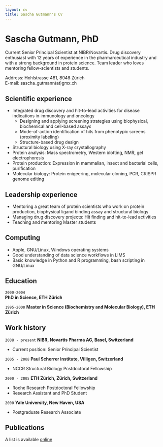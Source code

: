 ```yaml
---
layout: cv
title: Sascha Gutmann's CV
---
```

# Sascha Gutmann, PhD  
Current Senior Principal Scientist at NIBR/Novartis. Drug discovery enthusiast with 12 years of experience in the pharmarceutical industry and with a strong background in protein science. Team leader who loves mentoring fellow-scientists and students.

Address: Hohlstrasse 481, 8048 Zürich  
E-mail:  sascha_gutmann(at)gmx.ch

## Scientific experience

* Integrated drug discovery and hit-to-lead activities for disease indications in immunology and oncology
  + Designing and applying screening strategies using biophysical, biochemical and cell-based assays
  + Mode-of-action identification of hits from phenotypic screens (proximity labeling)
  + Structure-based drug design
* Structural biology using X-ray crystallography
* Protein analysis: Mass spectrometry, Western blotting, NMR, gel electrophoresis
* Protein production: Expression in mammalian, insect and bacterial cells, purification
* Molecular biology: Protein enigeering, molecular cloning, PCR, CRISPR genome editing

## Leadership experience

* Mentoring a great team of protein scientists who work on protein production, biophysical ligand binding assay and structural biology
* Managing drug discovery projects: Hit finding and hit-to-lead activities
* Teaching and mentoring Master students

## Computing

* Apple, GNU/Linux, Windows operating systems
* Good understanding of data science workflows in LIMS
* Basic knowledge in Python and R programming, bash scripting in GNU/Linux

## Education

`2000-2004`  
__PhD in Science, ETH Zürich__

`1995-2000`
__Master in Science (Biochemistry and Molecular Biology), ETH Zürich__


## Work history

`2008 - present`
__NIBR, Novartis Pharma AG, Basel, Switzerland__

- Current position: Senior Principal Scientist

`2005 - 2008`
__Paul Scherrer Institute, Villigen, Switzerland__

- NCCR Structural Biology Postdoctoral Fellowship

`2000 - 2005`
__ETH Zürich, Zürich, Switzerland__

- Roche Research Postdoctoral Fellowship
- Research Assistant and PhD Student

`2000`
__Yale University, New Haven, USA__

- Postgraduate Research Associate


## Publications

A list is available [online](https://orcid.org/0000-0002-4242-8510)


<!-- ### Footer

Last updated: November 2020 -->


